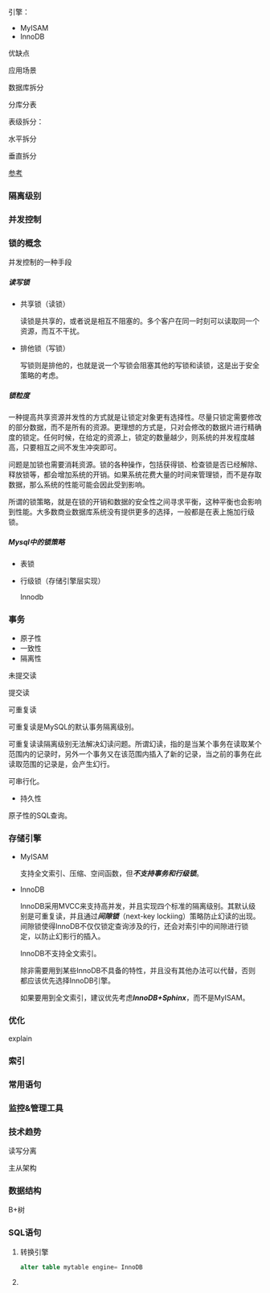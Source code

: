 引擎：

- MyISAM
- InnoDB

优缺点

应用场景



数据库拆分

分库分表

表级拆分：

水平拆分 

垂直拆分

[参考](https://www.cnblogs.com/firstdream/p/6728106.html)



### 隔离级别

### 并发控制

### 锁的概念

并发控制的一种手段

##### 读写锁

- 共享锁（读锁）

  读锁是共享的，或者说是相互不阻塞的。多个客户在同一时刻可以读取同一个资源，而互不干扰。

- 排他锁（写锁）

  写锁则是排他的，也就是说一个写锁会阻塞其他的写锁和读锁，这是出于安全策略的考虑。

##### 锁粒度

一种提高共享资源并发性的方式就是让锁定对象更有选择性。尽量只锁定需要修改的部分数据，而不是所有的资源。更理想的方式是，只对会修改的数据片进行精确度的锁定。任何时候，在给定的资源上，锁定的数量越少，则系统的并发程度越高，只要相互之间不发生冲突即可。

问题是加锁也需要消耗资源。锁的各种操作，包括获得锁、检查锁是否已经解除、释放锁等，都会增加系统的开销。如果系统花费大量的时间来管理锁，而不是存取数据，那么系统的性能可能会因此受到影响。

所谓的锁策略，就是在锁的开销和数据的安全性之间寻求平衡，这种平衡也会影响到性能。大多数商业数据库系统没有提供更多的选择，一般都是在表上施加行级锁。

##### Mysql中的锁策略

- 表锁

- 行级锁（存储引擎层实现）

  Innodb

### 事务

- 原子性
- 一致性
- 隔离性

未提交读

提交读

可重复读

可重复读是MySQL的默认事务隔离级别。

可重复读读隔离级别无法解决幻读问题。所谓幻读，指的是当某个事务在读取某个范围内的记录时，另外一个事务又在该范围内插入了新的记录，当之前的事务在此读取范围的记录是，会产生幻行。

可串行化。



- 持久性

  

原子性的SQL查询。

### 存储引擎

- MyISAM

  支持全文索引、压缩、空间函数，但***不支持事务和行级锁***。

- InnoDB

  InnoDB采用MVCC来支持高并发，并且实现四个标准的隔离级别。其默认级别是可重复读，并且通过***间隙锁***（next-key lockiing）策略防止幻读的出现。间隙锁使得InnoDB不仅仅锁定查询涉及的行，还会对索引中的间隙进行锁定，以防止幻影行的插入。

  InnoDB不支持全文索引。

  除非需要用到某些InnoDB不具备的特性，并且没有其他办法可以代替，否则都应该优先选择InnoDB引擎。

  如果要用到全文索引，建议优先考虑***InnoDB+Sphinx***，而不是MyISAM。

  

### 优化

explain

### 索引

### 常用语句

### 监控&管理工具

### 技术趋势

读写分离

主从架构

### 数据结构

B+树

### SQL语句

1. 转换引擎

   ```sql
   alter table mytable engine= InnoDB
   ```

2. 

